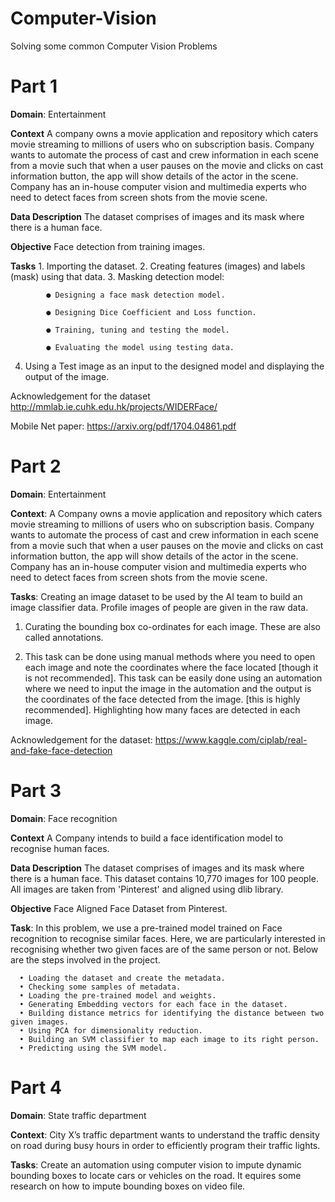 # Computer-Vision
Solving some common Computer Vision Problems

# Part 1
**Domain**: Entertainment

**Context** 
A company owns a movie application and repository which caters movie streaming to millions of users who on subscription basis. Company wants to automate the process of cast and crew information in each scene from a movie such that when a user pauses on the movie and clicks on cast information button, the app will show details of the actor in the scene. Company has an in-house computer vision and multimedia experts who need to detect faces from screen shots from the movie scene.

**Data Description**
The dataset comprises of images and its mask where there is a human face.

**Objective** 
Face detection from training images.

**Tasks**
    1. Importing the dataset.
    2. Creating features (images) and labels (mask) using that data.
    3. Masking detection model:

            ● Designing a face mask detection model.

            ● Designing Dice Coefficient and Loss function.

            ● Training, tuning and testing the model.

            ● Evaluating the model using testing data.

   4. Using a Test image as an input to the designed model and displaying the output of the image.


Acknowledgement for the dataset http://mmlab.ie.cuhk.edu.hk/projects/WIDERFace/

Mobile Net paper: https://arxiv.org/pdf/1704.04861.pdf


# Part 2

**Domain**: Entertainment

**Context**: A Company owns a movie application and repository which caters movie streaming to millions of users who on subscription basis. Company wants to automate the process of cast and crew information in each scene from a movie such that when a user pauses on the movie and clicks on cast information button, the app will show details of the actor in the scene. Company has an in-house computer vision and multimedia experts who need to detect faces from screen shots from the movie scene.

**Tasks**: Creating an image dataset to be used by the AI team to build an image classifier data. Profile images of people are given in the raw data.

1. Curating the bounding box co-ordinates for each image. These are also called annotations.

2. This task can be done using manual methods where you need to open each image and note the coordinates where the face located [though it is not recommended]. 
      This task can be easily done using an automation where we need to input the image in the automation and the output is the coordinates of the face detected from the image. [this is highly recommended]. Highlighting how many faces are detected in each image.


Acknowledgement for the dataset: https://www.kaggle.com/ciplab/real-and-fake-face-detection

# Part 3
**Domain**: Face recognition

**Context**
A Company intends to build a face identification model to recognise human faces.

**Data Description** 
The dataset comprises of images and its mask where there is a human face. This dataset contains 10,770 images for 100 people. All images are taken from 'Pinterest' and aligned using dlib library. 

**Objective**
Face Aligned Face Dataset from Pinterest. 

 **Task**: In this problem, we use a pre-trained model trained on Face recognition to recognise similar faces. Here, we are particularly interested in recognising whether two given faces are of the same person or not. Below are the steps involved in the project.
 
      • Loading the dataset and create the metadata.
      • Checking some samples of metadata.
      • Loading the pre-trained model and weights.
      • Generating Embedding vectors for each face in the dataset.
      • Building distance metrics for identifying the distance between two given images.
      • Using PCA for dimensionality reduction.
      • Building an SVM classifier to map each image to its right person.
      • Predicting using the SVM model.


# Part 4

**Domain**: State traffic department

**Context**: City X’s traffic department wants to understand the traffic density on road during busy hours in order to efficiently program their traffic lights.

**Tasks**: Create an automation using computer vision to impute dynamic bounding boxes to locate cars or vehicles on the road. It equires some research on how to impute bounding boxes on video file.



